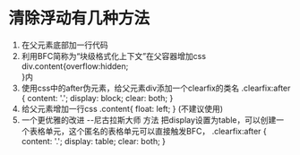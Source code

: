 # 清除浮动有几种方法
1. 在父元素底部加一行代码 <div style="clear: both"></div>
2. 利用BFC简称为“块级格式化上下文”在父容器增加css 
div.content{overflow:hidden;  
             <!-- overflow: auto; 
             overflow: scroll; -->
           }内
3. 使用css中的after伪元素，给父元素div添加一个clearfix的类名 
    .clearfix:after {
        content: '.';
        display: block;
        clear: both;
    }   
4.  给父元素增加一行css
    .content{
        float: left;
    }  (不建议使用)    
5. 一个更优雅的改进 --尼古拉斯大师 方法
   把display设置为table，可以创建一个表格单元，这个匿名的表格单元可以直接触发BFC，
       .clearfix:after {
        content: '.';
        display: table;
        clear: both;
    }     